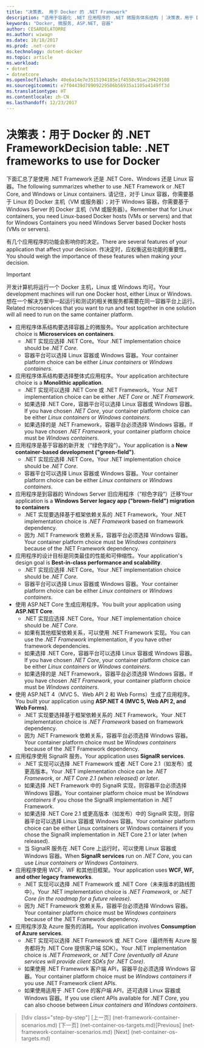 ```yaml
---
title: "决策表。 用于 Docker 的 .NET Framework"
description: "适用于容器化 .NET 应用程序的 .NET 微服务体系结构 | 决策表，用于 Docker 的 .NET Framework"
keywords: "Docker, 微服务, ASP.NET, 容器"
author: CESARDELATORRE
ms.author: wiwagn
ms.date: 10/18/2017
ms.prod: .net-core
ms.technology: dotnet-docker
ms.topic: article
ms.workload:
- dotnet
- dotnetcore
ms.openlocfilehash: 40e6a14e7e3515194185e1f4558c91ac29429108
ms.sourcegitcommit: e7f04439d78909229506b56935a1105a4149ff3d
ms.translationtype: HT
ms.contentlocale: zh-CN
ms.lasthandoff: 12/23/2017
---
```

# <a name="decision-table-net-frameworks-to-use-for-docker"></a><span data-ttu-id="d66e0-105">决策表：用于 Docker 的 .NET Framework</span><span class="sxs-lookup"><span data-stu-id="d66e0-105">Decision table: .NET frameworks to use for Docker</span></span>

<span data-ttu-id="d66e0-106">下面汇总了是使用 .NET Framework 还是 .NET Core、Windows 还是 Linux 容器。</span><span class="sxs-lookup"><span data-stu-id="d66e0-106">The following summarizes whether to use .NET Framework or .NET Core, and Windows or Linux containers.</span></span> <span data-ttu-id="d66e0-107">请记住，对于 Linux 容器，你需要基于 Linux 的 Docker 主机（VM 或服务器）；对于 Windows 容器，你需要基于 Windows Server 的 Docker 主机（VM 或服务器）。</span><span class="sxs-lookup"><span data-stu-id="d66e0-107">Remember that for Linux containers, you need Linux-based Docker hosts (VMs or servers) and that for Windows Containers you need Windows Server based Docker hosts (VMs or servers).</span></span>

<span data-ttu-id="d66e0-108">有几个应用程序的功能会影响你的决定。</span><span class="sxs-lookup"><span data-stu-id="d66e0-108">There are several features of your application that affect your decision.</span></span> <span data-ttu-id="d66e0-109">作决定时，应权衡这些功能的重要性。</span><span class="sxs-lookup"><span data-stu-id="d66e0-109">You should weigh the importance of these features when making your decision.</span></span>

> [!IMPORTANT]
> <span data-ttu-id="d66e0-110">开发计算机将运行一个 Docker 主机，Linux 或 Windows 均可。</span><span class="sxs-lookup"><span data-stu-id="d66e0-110">Your development machines will run one Docker host, either Linux or Windows.</span></span> <span data-ttu-id="d66e0-111">想在一个解决方案中一起运行和测试的相关微服务都需要在同一容器平台上运行。</span><span class="sxs-lookup"><span data-stu-id="d66e0-111">Related microservices that you want to run and test together in one solution will all need to run on the same container platform.</span></span>

* <span data-ttu-id="d66e0-112">应用程序体系结构要选择容器上的微服务。</span><span class="sxs-lookup"><span data-stu-id="d66e0-112">Your application architecture choice is **Microservices on containers**.</span></span>
    - <span data-ttu-id="d66e0-113">.NET 实现应选择 .NET Core。</span><span class="sxs-lookup"><span data-stu-id="d66e0-113">Your .NET implementation choice should be *.NET Core*.</span></span>
    - <span data-ttu-id="d66e0-114">容器平台可以选择 Linux 容器或 Windows 容器。</span><span class="sxs-lookup"><span data-stu-id="d66e0-114">Your container platform choice can be either *Linux containers* or *Windows containers*.</span></span>
* <span data-ttu-id="d66e0-115">应用程序体系结构要选择整体式应用程序。</span><span class="sxs-lookup"><span data-stu-id="d66e0-115">Your application architecture choice is a **Monolithic application**.</span></span>
    - <span data-ttu-id="d66e0-116">.NET 实现可以选择 .NET Core 或 .NET Framework。</span><span class="sxs-lookup"><span data-stu-id="d66e0-116">Your .NET implementation choice can be either *.NET Core* or *.NET Framework*.</span></span>
    - <span data-ttu-id="d66e0-117">如果选择 .NET Core，容器平台可以选择 Linux 容器或 Windows 容器。</span><span class="sxs-lookup"><span data-stu-id="d66e0-117">If you have chosen *.NET Core*, your container platform choice can be either *Linux containers* or *Windows containers*.</span></span>
    - <span data-ttu-id="d66e0-118">如果选择的是 .NET Framework，容器平台必须选择 Windows 容器。</span><span class="sxs-lookup"><span data-stu-id="d66e0-118">If you have chosen *.NET Framework*, your container platform choice must be *Windows containers*.</span></span>
* <span data-ttu-id="d66e0-119">应用程序是基于容器的新开发（“绿色字段”）。</span><span class="sxs-lookup"><span data-stu-id="d66e0-119">Your application is a  **New container-based development ("green-field")**.</span></span>
    - <span data-ttu-id="d66e0-120">.NET 实现应选择 .NET Core。</span><span class="sxs-lookup"><span data-stu-id="d66e0-120">Your .NET implementation choice should be *.NET Core*.</span></span>
    - <span data-ttu-id="d66e0-121">容器平台可以选择 Linux 容器或 Windows 容器。</span><span class="sxs-lookup"><span data-stu-id="d66e0-121">Your container platform choice can be either *Linux containers* or *Windows containers*.</span></span>
* <span data-ttu-id="d66e0-122">应用程序是到容器的 Windows Server 旧应用程序（“棕色字段”）迁移</span><span class="sxs-lookup"><span data-stu-id="d66e0-122">Your application is a **Windows Server legacy app ("brown-field") migration to containers**</span></span>
    - <span data-ttu-id="d66e0-123">.NET 实现要选择基于框架依赖关系的 .NET Framework。</span><span class="sxs-lookup"><span data-stu-id="d66e0-123">Your .NET implementation choice is *.NET Framework* based on framework dependency.</span></span>
    - <span data-ttu-id="d66e0-124">因为 .NET Framework 依赖关系，容器平台必须选择 Windows 容器。</span><span class="sxs-lookup"><span data-stu-id="d66e0-124">Your container platform choice must be *Windows containers* because of the .NET Framework dependency.</span></span>
* <span data-ttu-id="d66e0-125">应用程序的设计目标是同类最佳的性能和可伸缩性。</span><span class="sxs-lookup"><span data-stu-id="d66e0-125">Your application's design goal is **Best-in-class performance and scalability**.</span></span>
    - <span data-ttu-id="d66e0-126">.NET 实现应选择 .NET Core。</span><span class="sxs-lookup"><span data-stu-id="d66e0-126">Your .NET implementation choice should be *.NET Core*.</span></span>
    - <span data-ttu-id="d66e0-127">容器平台可以选择 Linux 容器或 Windows 容器。</span><span class="sxs-lookup"><span data-stu-id="d66e0-127">Your container platform choice can be either *Linux containers* or *Windows containers*.</span></span>
* <span data-ttu-id="d66e0-128">使用 ASP.NET Core 生成应用程序。</span><span class="sxs-lookup"><span data-stu-id="d66e0-128">You built your application using **ASP.NET Core**.</span></span>
    - <span data-ttu-id="d66e0-129">.NET 实现应选择 .NET Core。</span><span class="sxs-lookup"><span data-stu-id="d66e0-129">Your .NET implementation choice should be *.NET Core*.</span></span>
    - <span data-ttu-id="d66e0-130">如果有其他框架依赖关系，可以使用 .NET Framework 实现。</span><span class="sxs-lookup"><span data-stu-id="d66e0-130">You can use the *.NET Framework* implementation, if you have other framework dependencies.</span></span>
    - <span data-ttu-id="d66e0-131">如果选择 .NET Core，容器平台可以选择 Linux 容器或 Windows 容器。</span><span class="sxs-lookup"><span data-stu-id="d66e0-131">If you have chosen *.NET Core*, your container platform choice can be either *Linux containers* or *Windows containers*.</span></span>
    - <span data-ttu-id="d66e0-132">如果选择的是 .NET Framework，容器平台必须选择 Windows 容器。</span><span class="sxs-lookup"><span data-stu-id="d66e0-132">If you have chosen *.NET Framework*, your container platform choice must be *Windows containers*.</span></span>
* <span data-ttu-id="d66e0-133">使用 ASP.NET 4（MVC 5、Web API 2 和 Web Forms）生成了应用程序。</span><span class="sxs-lookup"><span data-stu-id="d66e0-133">You built your application using **ASP.NET 4 (MVC 5, Web API 2, and Web Forms)**.</span></span>
    - <span data-ttu-id="d66e0-134">.NET 实现要选择基于框架依赖关系的 .NET Framework。</span><span class="sxs-lookup"><span data-stu-id="d66e0-134">Your .NET implementation choice is *.NET Framework* based on framework dependency.</span></span>
    - <span data-ttu-id="d66e0-135">因为 .NET Framework 依赖关系，容器平台必须选择 Windows 容器。</span><span class="sxs-lookup"><span data-stu-id="d66e0-135">Your container platform choice must be *Windows containers* because of the .NET Framework dependency.</span></span>
* <span data-ttu-id="d66e0-136">应用程序使用 SignalR 服务。</span><span class="sxs-lookup"><span data-stu-id="d66e0-136">Your application uses **SignalR services**.</span></span>
    - <span data-ttu-id="d66e0-137">.NET 实现可以选择 .NET Framework 或者 .NET Core 2.1（如发布）或更高版本。</span><span class="sxs-lookup"><span data-stu-id="d66e0-137">Your .NET implementation choice can be *.NET Framework*, or *.NET Core 2.1 (when released) or later*.</span></span>
    - <span data-ttu-id="d66e0-138">如果选择 .NET Framework 中的 SignalR 实现，则容器平台必须选择 Windows 容器。</span><span class="sxs-lookup"><span data-stu-id="d66e0-138">Your container platform choice must be *Windows containers* if you chose the SignalR implementation in .NET Framework.</span></span>
    - <span data-ttu-id="d66e0-139">如果选择 .NET Core 2.1 或更高版本（如发布）中的 SignalR 实现，则容器平台可以选择 Linux 容器或 Windows 容器。</span><span class="sxs-lookup"><span data-stu-id="d66e0-139">Your container platform choice can be either Linux containers or Windows containers if you chose the SignalR implementation in .NET Core 2.1 or later (when released).</span></span>  
    - <span data-ttu-id="d66e0-140">当 SignalR 服务在 .NET Core 上运行时，可以使用 Linux 容器或 Windows 容器。</span><span class="sxs-lookup"><span data-stu-id="d66e0-140">When **SignalR services** run on *.NET Core*, you can use *Linux containers or Windows Containers*.</span></span>
* <span data-ttu-id="d66e0-141">应用程序使用 WCF、WF 和其他旧框架。</span><span class="sxs-lookup"><span data-stu-id="d66e0-141">Your application uses **WCF, WF, and other legacy frameworks**.</span></span>
    - <span data-ttu-id="d66e0-142">.NET 实现可以选择 .NET Framework 或 .NET Core（未来版本的路线图中）。</span><span class="sxs-lookup"><span data-stu-id="d66e0-142">Your .NET implementation choice is *.NET Framework*, or *.NET Core (in the roadmap for a future release)*.</span></span>
    - <span data-ttu-id="d66e0-143">因为 .NET Framework 依赖关系，容器平台必须选择 Windows 容器。</span><span class="sxs-lookup"><span data-stu-id="d66e0-143">Your container platform choice must be *Windows containers* because of the .NET Framework dependency.</span></span>
* <span data-ttu-id="d66e0-144">应用程序涉及 Azure 服务的消耗。</span><span class="sxs-lookup"><span data-stu-id="d66e0-144">Your application involves **Consumption of Azure services**.</span></span>
    - <span data-ttu-id="d66e0-145">.NET 实现可以选择 .NET Framework 或 .NET Core（最终所有 Azure 服务都将为 .NET Core 提供客户端 SDK）。</span><span class="sxs-lookup"><span data-stu-id="d66e0-145">Your .NET implementation choice is *.NET Framework*, or *.NET Core (eventually all Azure services will provide client SDKs for .NET Core)*.</span></span>
    - <span data-ttu-id="d66e0-146">如果使用 .NET Framework 客户端 API，容器平台必须选择 Windows 容器。</span><span class="sxs-lookup"><span data-stu-id="d66e0-146">Your container platform choice must be *Windows containers* if you use .NET Framework client APIs.</span></span>
    - <span data-ttu-id="d66e0-147">如果使用适用于 .NET Core 的客户端 API，还可选择 Linux 容器或 Windows 容器。</span><span class="sxs-lookup"><span data-stu-id="d66e0-147">If you use client APIs available for *.NET Core*, you can also choose between *Linux containers and Windows containers*.</span></span>

>[!div class="step-by-step"]
<span data-ttu-id="d66e0-148">[上一页] (net-framework-container-scenarios.md) [下一页] (net-container-os-targets.md)</span><span class="sxs-lookup"><span data-stu-id="d66e0-148">[Previous] (net-framework-container-scenarios.md) [Next] (net-container-os-targets.md)</span></span>
